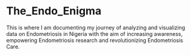 # The_Endo_Enigma
This is where I am documenting my journey of analyzing and visualizing data on Endometriosis in Nigeria with the aim of increasing awareness, empowering Endometriosis research and revolutionizing Endometriosis Care. 

